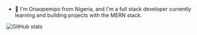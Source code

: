 - 👋 I'm Onaopemipo from Nigeria, and I'm a full stack developer currently learning and building projects with the MERN stack.

![GitHub stats](https://github-readme-stats.vercel.app/api?username=borodedamie&show_icons=true)   
